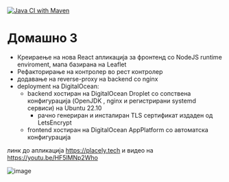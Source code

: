 [![Java CI with Maven](https://github.com/marijagjorgjieva/Software-Design-and-Architecture-Project/actions/workflows/maven.yml/badge.svg?branch=main)](https://github.com/marijagjorgjieva/Software-Design-and-Architecture-Project/actions/workflows/maven.yml)


# Домашно 3

 - Креираење на нова React апликација за фронтенд со NodeJS runtime enviroment, мапа базирана на Leaflet
 - Рефакторирање на контролер во рест контролер 
 - додавање на reverse-proxy на backend со nginx
 - deployment на DigitalOcean:
     - backend хостиран на DigitalOcean Droplet со сопствена конфигурација (OpenJDK , nginx и регистрирани systemd сервиси) на Ubuntu 22.10
         - рачно генериран и инсталиран TLS сертификат издаден од LetsEncrypt
     - frontend хостиран на DigitalOcean AppPlatform со автоматска конфигурација
     

линк до апликација https://placely.tech и видео на https://youtu.be/HF5lMNp2Who

![image](https://user-images.githubusercontent.com/82838042/209484560-ed381a46-9c23-4206-8490-6f5d49bc1c1c.png)
